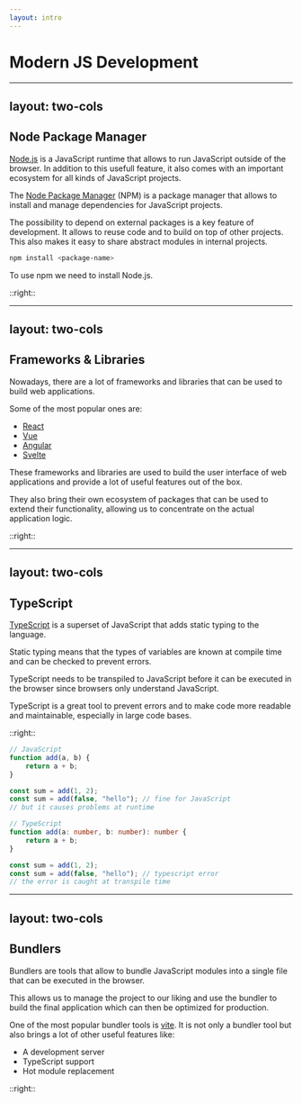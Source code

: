 ```yaml
---
layout: intro
---
```


# Modern JS Development

<Toc mode="onlySiblings" />

---
layout: two-cols
---

## Node Package Manager

[Node.js](https://nodejs.org) is a JavaScript runtime that allows to run JavaScript outside of the browser.
In addition to this usefull feature, it also comes with an important ecosystem for all kinds of JavaScript projects.

The [Node Package Manager](https://www.npmjs.com) (NPM) is a package manager that allows to install and manage dependencies for JavaScript projects.

The possibility to depend on external packages is a key feature of development.
It allows to reuse code and to build on top of other projects.
This also makes it easy to share abstract modules in internal projects.

```bash
npm install <package-name>
```

To use npm we need to install Node.js.

::right::

<v-img src="./img/node.png" class="ml-18" width="300px" height="500px" />

---
layout: two-cols
---

## Frameworks & Libraries

Nowadays, there are a lot of frameworks and libraries that can be used to build web applications.

Some of the most popular ones are:

-   [React](https://reactjs.org)
-   [Vue](https://vuejs.org)
-   [Angular](https://angular.io)
-   [Svelte](https://svelte.dev)

These frameworks and libraries are used to build the user interface of web applications and provide a lot of useful features out of the box.

They also bring their own ecosystem of packages that can be used to extend their functionality, allowing us to concentrate on the actual application logic.

::right::

<v-img src="./img/storing-books.png" class="ml-8" width="400px" height="500px" />

---
layout: two-cols
---

## TypeScript

[TypeScript](https://www.typescriptlang.org) is a superset of JavaScript that adds static typing to the language.

Static typing means that the types of variables are known at compile time and can be checked to prevent errors.

TypeScript needs to be transpiled to JavaScript before it can be executed in the browser since browsers only understand JavaScript.

TypeScript is a great tool to prevent errors and to make code more readable and maintainable, especially in large code bases.

::right::

```js
// JavaScript
function add(a, b) {
	return a + b;
}

const sum = add(1, 2);
const sum = add(false, "hello"); // fine for JavaScript
// but it causes problems at runtime
```

```ts
// TypeScript
function add(a: number, b: number): number {
	return a + b;
}

const sum = add(1, 2);
const sum = add(false, "hello"); // typescript error
// the error is caught at transpile time
```

---
layout: two-cols
---

## Bundlers

Bundlers are tools that allow to bundle JavaScript modules into a single file that can be executed in the browser.

This allows us to manage the project to our liking and use the bundler to build the final application which can then be optimized for production.

One of the most popular bundler tools is [vite](https://vitejs.dev). It is not only a bundler tool but also brings a lot of other useful features like:

-   A development server
-   TypeScript support
-   Hot module replacement

::right::

<v-img src="./img/building-user-interface.png" class="ml-8" width="400px" height="500px" />

